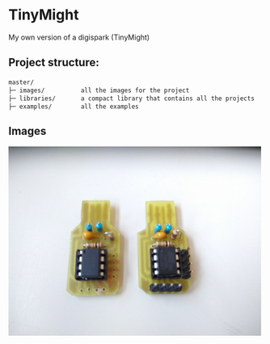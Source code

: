 # TinyMight
My own version of a digispark (TinyMight)

## Project structure:
```
master/           
├─ images/          all the images for the project
├─ libraries/       a compact library that contains all the projects
├─ examples/        all the examples
```


## Images

<img src="images/img1.jpg" width="500">
